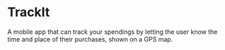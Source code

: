 # TrackIt
A mobile app that can track your spendings by letting the user know the time and place of their purchases, shown on a GPS map.
